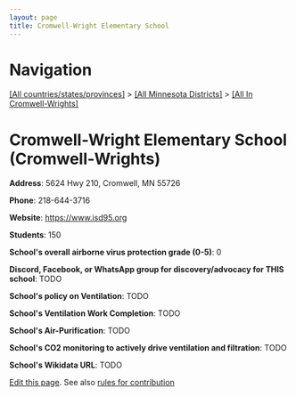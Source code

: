 ```yaml
---
layout: page
title: Cromwell-Wright Elementary School
---
```

# Navigation

[[All countries/states/provinces]](../../..) > [[All Minnesota Districts]](../..) > [[All In Cromwell-Wrights]](..)

# Cromwell-Wright Elementary School (Cromwell-Wrights)

**Address**: 5624 Hwy 210, Cromwell, MN 55726

**Phone**: 218-644-3716

**Website**: <https://www.isd95.org>

**Students**: 150

**School's overall airborne virus protection grade (0-5)**: 0

**Discord, Facebook, or WhatsApp group for discovery/advocacy for THIS school**: TODO

**School's policy on Ventilation**: TODO

**School's Ventilation Work Completion**: TODO

**School's Air-Purification**: TODO

**School's CO2 monitoring to actively drive ventilation and filtration**: TODO

**School's Wikidata URL**: TODO


[Edit this page](https://github.com/ventilate-schools/MN/edit/main/./Cromwell-Wrights/Cromwell-Wright_Elementary_School.md). See also [rules for contribution](../../../contribution-rules/)